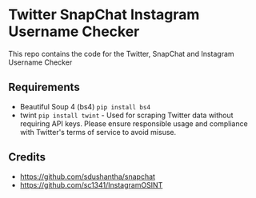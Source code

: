 # Twitter SnapChat Instagram Username Checker
This repo contains the code for the Twitter, SnapChat and Instagram Username Checker

## Requirements
* Beautiful Soup 4 (bs4) `pip install bs4`
* twint `pip install twint` - Used for scraping Twitter data without requiring API keys. Please ensure responsible usage and compliance with Twitter's terms of service to avoid misuse.

## Credits
* https://github.com/sdushantha/snapchat
* https://github.com/sc1341/InstagramOSINT

